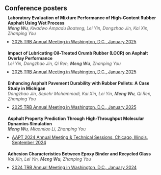 <h1 id="conference-posters"></h1>

<h2 style="margin: 60px 0px 10px;">Conference posters</h2>

<h4 style="margin:0 10px 0;">Laboratory Evaluation of Mixture Performance of High-Content Rubber Asphalt Using Wet Process</h4>
<p style="margin:0 10px 10px; font-size:14px; font-style:italic; color:#555;">
  <strong>Meng Wu</strong>, Kwadwo Ampadu Boateng, Lei Yin, Dongzhao Jin, Kai Xin, Zhanping You
</p>

<ul style="margin:0 0 20px;">
  <li>
    <a href="https://www.nationalacademies.org/event/885_01-2025_2025-trb-annual-meeting" target="_blank">
      2025 TRB Annual Meeting in Washington, D.C., January 2025
    </a>
  </li>
</ul>

<h4 style="margin:0 10px 0;">Impact of Lubricating Oil-Treated Crumb Rubber (LOCR) on Asphalt Overlay Performance</h4>
<p style="margin:0 10px 10px; font-size:14px; font-style:italic; color:#555;">
  Lei Yin, Dongzhao Jin, Qi Ren, <strong>Meng Wu</strong>, Zhanping You
</p>

<ul style="margin:0 0 20px;">
  <li>
    <a href="https://www.nationalacademies.org/event/885_01-2025_2025-trb-annual-meeting" target="_blank">
      2025 TRB Annual Meeting in Washington, D.C., January 2025
    </a>
  </li>
</ul>

<h4 style="margin:0 10px 0;">Enhancing Asphalt Pavement Durability with Rubber Pellets: A Case Study in Michigan</h4>
<p style="margin:0 10px 10px; font-size:14px; font-style:italic; color:#555;">
  Dongzhao Jin, Sepehr Mohammadi, Kai Xin, Lei Yin, <strong>Meng Wu</strong>, Qi Ren, Zhanping You
</p>

<ul style="margin:0 0 20px;">
  <li>
    <a href="https://www.nationalacademies.org/event/885_01-2025_2025-trb-annual-meeting" target="_blank">
      2025 TRB Annual Meeting in Washington, D.C., January 2025
    </a>
  </li>
</ul>


<h4 style="margin:0 10px 0;">Asphalt Property Prediction Through High-Throughput Molecular Dynamics Simulation</h4>
<p style="margin:0 10px 10px; font-size:14px; font-style:italic; color:#555;">
  <strong>Meng Wu</strong>, Miaomiao Li, Zhanping You
</p>
<ul style="margin:0 0 20px;">
  <li>
    <a href="https://www.asphalttechnology.org/site_event_detail.cfm?pk_association_event=28018" target="_blank">
      AAPT 2024 Annual Meeting & Technical Sessions, Chicago, Illinois, September 2024
    </a>
  </li>
</ul>

<h4 style="margin:0 10px 0;">Adhesion Characteristics Between Epoxy Binder and Recycled Glass</h4>
<p style="margin:0 10px 10px; font-size:14px; font-style:italic; color:#555;">
  Kai Xin, Lei Yin, <strong>Meng Wu</strong>, Zhanping You
</p>

<ul style="margin:0 0 20px;">
  <li>
    <a href="https://www.nationalacademies.org/event/806_01-2024_trb-annual-meeting" target="_blank">
      2024 TRB Annual Meeting in Washington, D.C., January 2024
    </a>
  </li>
</ul>